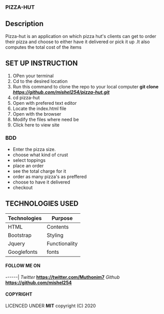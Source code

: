 ### PIZZA-HUT

## Description
Pizza-hut is an application on which pizza hut's clients can get to order their pizza and choose to either have it delivered or pick it up .It also computes the total cost of the items


## SET UP INSTRUCTION
1. OPen your terminal
2. Cd to the desired location
3. Run this command to clone the repo to your local computer **git clone _https://github.com/mishel254/pizza-hut.git_**
4. cd pizza-hut
5. Open with prefered text editor
6. Locate the index.html file
7. Open with the browser
8. Modify the files where need be
9. Click here to view site

### BDD
 - Enter the pizza size.
 - choose what kind of crust
 - select toppings
 - place an order
 - see the total charge for it
 - order as many pizza's as preffered
 - choose to have it delivered
 - checkout


## TECHNOLOGIES USED

Technologies | Purpose
------|---------
HTML |  Contents
Bootstrap|  Styling
Jquery |  Functionality
Googlefonts| fonts


#### FOLLOW ME ON 
------|
 _Twitter_  **https://twitter.com/Muthonim7**
_Github_   **https://github.com/mishel254**


#### COPYRIGHT

LICENCED UNDER **MIT** copyright (C) 2020

